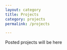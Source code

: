```yaml
---
layout: category
title: Projects
category: projects
permalink: /projects

---
```

Posted projects will be here
